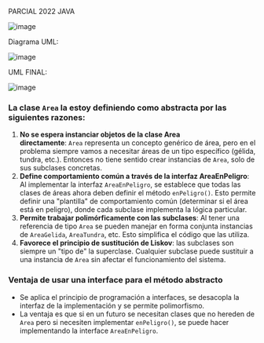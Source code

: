 PARCIAL 2022 JAVA

![image](https://github.com/x-chama-x/Programacion-II-2.602-2023/assets/67705754/4debc101-e2cd-4c78-9d11-4ad30153e8d9)


Diagrama UML:

![image](https://github.com/x-chama-x/Programacion-II-2.602-2023/assets/67705754/c99b3b84-8379-4a67-88af-4545c7f7b260)


UML FINAL:

![image](https://github.com/x-chama-x/Programacion-II-2.602-2023/assets/67705754/28d80218-7484-4568-b6e7-ce08eb86220d)


### La clase `Area` la estoy definiendo como abstracta por las siguientes razones:

1. **No se espera instanciar objetos de la clase Area directamente**: `Area` representa un concepto genérico de área, pero en el problema siempre vamos a necesitar áreas de un tipo específico (gélida, tundra, etc.). Entonces no tiene sentido crear instancias de `Area`, solo de sus subclases concretas.
2. **Define comportamiento común a través de la interfaz AreaEnPeligro**: Al implementar la interfaz `AreaEnPeligro`, se establece que todas las clases de áreas ahora deben definir el método `enPeligro()`. Esto permite definir una "plantilla" de comportamiento común (determinar si el área está en peligro), donde cada subclase implementa la lógica particular.
3. **Permite trabajar polimórficamente con las subclases**: Al tener una referencia de tipo `Area` se pueden manejar en forma conjunta instancias de `AreaGelida`, `AreaTundra`, etc. Esto simplifica el código que las utiliza.
4. **Favorece el principio de sustitución de Liskov**: las subclases son siempre un "tipo de" la superclase. Cualquier subclase puede sustituir a una instancia de `Area` sin afectar el funcionamiento del sistema.

### Ventaja de usar una interface para el método abstracto

- Se aplica el principio de programación a interfaces, se desacopla la interfaz de la implementación y se permite polimorfismo.
- La ventaja es que si en un futuro se necesitan clases que no hereden de `Area` pero si necesiten implementar `enPeligro()`, se puede hacer implementando la interface `AreaEnPeligro`.

